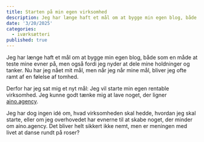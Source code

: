 ```yaml
---
title: Starten på min egen virksomhed
description: Jeg har længe haft et mål om at bygge min egen blog, både som en måde at teste mine evner på, men også fordi jeg nyder at dele mine holdninger og tanker.
date: '3/20/2025'
categories:
  - iværksætteri
published: true
---
```


Jeg har længe haft et mål om at bygge min egen blog, både som en måde at teste mine evner på, men også fordi jeg nyder at dele mine holdninger og tanker. Nu har jeg nået mit mål, men når jeg når mine mål, bliver jeg ofte ramt af en følelse af tomhed.

Derfor har jeg sat mig et nyt mål: Jeg vil starte min egen rentable virksomhed. Jeg kunne godt tænke mig at lave noget, der ligner <a class="underline" href="https://aino.agency/" target="_blank">aino.agency</a>.

Jeg har dog ingen idé om, hvad virksomheden skal hedde, hvordan jeg skal starte, eller om jeg overhovedet har evnerne til at skabe noget, der minder om aino.agency. Det bliver helt sikkert ikke nemt, men er meningen med livet at danse rundt på roser?

